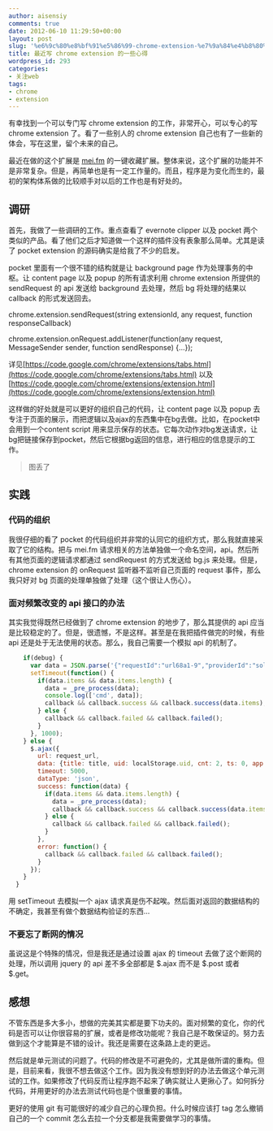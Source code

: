 ```yaml
---
author: aisensiy
comments: true
date: 2012-06-10 11:29:50+00:00
layout: post
slug: '%e6%9c%80%e8%bf%91%e5%86%99-chrome-extension-%e7%9a%84%e4%b8%80%e4%ba%9b%e5%bf%83%e5%be%97'
title: 最近写 chrome extension 的一些心得
wordpress_id: 293
categories:
- 关注web
tags:
- chrome
- extension
---
```


有幸找到一个可以专门写 chrome extension 的工作，非常开心，可以专心的写 chrome extension 了。看了一些别人的 chrome extension 自己也有了一些新的体会，写在这里，留个未来的自己。

最近在做的这个扩展是 [mei.fm](https://mei.fm) 的一键收藏扩展。整体来说，这个扩展的功能并不是非常复杂。但是，再简单也是有一定工作量的。而且，程序是为变化而生的，最初的架构体系做的比较顺手对以后的工作也是有好处的。



## 调研


首先，我做了一些调研的工作。重点查看了 evernote clipper 以及 pocket 两个类似的产品。看了他们之后才知道做一个这样的插件没有表象那么简单。尤其是读了 pocket extension 的源码确实是给我了不少的启发。

pocket 里面有一个很不错的结构就是让 background page 作为处理事务的中枢。让 content page 以及 popup 的所有请求利用 chrome extension 所提供的 sendRequest 的 api 发送给 background 去处理，然后 bg 将处理的结果以 callback 的形式发送回去。


>
chrome.extension.sendRequest(string extensionId, any request, function responseCallback)

chrome.extension.onRequest.addListener(function(any request, MessageSender sender, function sendResponse) {...});




详见[https://code.google.com/chrome/extensions/tabs.html](https://code.google.com/chrome/extensions/tabs.html) 以及 [https://code.google.com/chrome/extensions/extension.html](https://code.google.com/chrome/extensions/extension.html)

这样做的好处就是可以更好的组织自己的代码，让 content page 以及 popup 去专注于页面的展示，而把逻辑以及ajax的东西集中在bg去做。比如，在pocket中会用到一个content script 用来显示保存的状态。它每次动作对bg发送请求，让bg把链接保存到pocket，然后它根据bg返回的信息，进行相应的信息提示的工作。

> 图丢了

## 实践


### 代码的组织



我很仔细的看了 pocket 的代码组织并非常的认同它的组织方式，那么我就直接采取了它的结构。把与 mei.fm 请求相关的方法单独做一个命名空间，api。然后所有其他页面的逻辑请求都通过 sendRequest 的方式发送给 bg.js 来处理。但是，chrome extension 的 onRequest 监听器不监听自己页面的 request 事件，那么我只好对 bg 页面的处理单独做了处理（这个很让人伤心）。



### 面对频繁改变的 api 接口的办法



其实我觉得既然已经做到了 chrome extension 的地步了，那么其提供的 api 应当是比较稳定的了。但是，很遗憾，不是这样。甚至是在我把插件做完的时候，有些 api 还是处于无法使用的状态。那么，我自己需要一个模拟 api 的机制了。

```js
    if(debug) {
      var data = JSON.parse('{"requestId":"url68a1-9","providerId":"solrs-0.1","object":"url","errCode":0,"dice":0,"items":[{"id":"5c9ccc75421a2acbffa982f5fd123134","score":0.92352885,"provider":"solrs-0.1","detail":{"best_title":"皇马拜仁裁判确定：欧冠奥运决赛主裁 吹拜仁漏3点球","url":"http://sports.sina.com.cn/g/2012-04-24/09206035821.shtml"}},{"id":"051e0cd0943d490f51cb7be1a502dbb9","score":0.24958704,"provider":"solrs-0.1","detail":{"best_title":"视频-2011百大进球TOP20 梅西C罗鲁尼内马尔竞风流","url":"http://sports.sina.com.cn/g/video/2011Top100goal/index.shtml"}}]}');
      setTimeout(function() {
        if(data.items && data.items.length) {
          data = _pre_process(data);
          console.log(['cmd', data]);
          callback && callback.success && callback.success(data.items);
        } else {
          callback && callback.failed && callback.failed();
        }
      }, 1000);
    } else {
      $.ajax({
        url: request_url,
        data: {title: title, uid: localStorage.uid, cnt: 2, ts: 0, app: 'mei.fm', url: url},
        timeout: 5000,
        dataType: 'json',
        success: function(data) {
          if(data.items && data.items.length) {
            data = _pre_process(data);
            callback && callback.success && callback.success(data.items);
          } else {
            callback && callback.failed && callback.failed();
          }
        },
        error: function() {
          callback && callback.failed && callback.failed();
        }
      });
    }
  }

```

用 setTimeout 去模拟一个 ajax 请求真是伤不起唉。然后面对返回的数据结构的不确定，我甚至有做个数据结构验证的东西...


### 不要忘了断网的情况


虽说这是个特殊的情况，但是我还是通过设置 ajax 的 timeout 去做了这个断网的处理，所以调用 jquery 的 api 差不多全部都是 $.ajax 而不是 $.post 或者 $.get。

## 感想

不管东西是多大多小，想做的完美其实都是要下功夫的。面对频繁的变化，你的代码是否可以让你很容易的扩展，或者是修改功能呢？我自己是不敢保证的。努力去做到这个才能算是不错的设计。我还是需要在这条路上走的更远。

然后就是单元测试的问题了。代码的修改是不可避免的，尤其是做所谓的重构。但是，目前来看，我很不想去做这个工作。因为我没有想到好的办法去做这个单元测试的工作。如果修改了代码反而让程序跑不起来了确实就让人更揪心了。如何拆分代码，并用更好的办法去测试代码也是个很重要的事情。

更好的使用 git 有可能很好的减少自己的心理负担。什么时候应该打 tag 怎么撤销自己的一个 commit 怎么去拉一个分支都是我需要做学习的事情。
